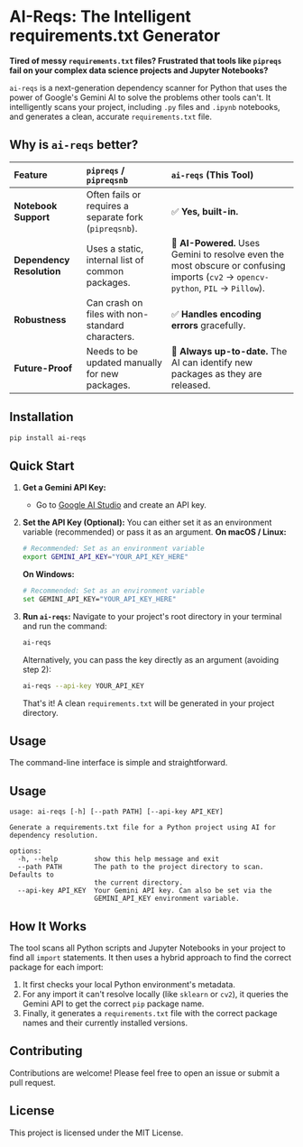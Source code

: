 # AI-Reqs: The Intelligent requirements.txt Generator

**Tired of messy `requirements.txt` files? Frustrated that tools like `pipreqs` fail on your complex data science projects and Jupyter Notebooks?**

`ai-reqs` is a next-generation dependency scanner for Python that uses the power of Google's Gemini AI to solve the problems other tools can't. It intelligently scans your project, including `.py` files and `.ipynb` notebooks, and generates a clean, accurate `requirements.txt` file.

## Why is `ai-reqs` better?

| Feature | `pipreqs` / `pipreqsnb` | `ai-reqs` (This Tool) |
| :--- | :--- | :--- |
| **Notebook Support** | Often fails or requires a separate fork (`pipreqsnb`). | ✅ **Yes, built-in.** |
| **Dependency Resolution** | Uses a static, internal list of common packages. | 🧠 **AI-Powered.** Uses Gemini to resolve even the most obscure or confusing imports (`cv2` -> `opencv-python`, `PIL` -> `Pillow`). |
| **Robustness** | Can crash on files with non-standard characters. | ✅ **Handles encoding errors** gracefully. |
| **Future-Proof** | Needs to be updated manually for new packages. | 🚀 **Always up-to-date.** The AI can identify new packages as they are released. |

## Installation

```bash
pip install ai-reqs
```

## Quick Start

1.  **Get a Gemini API Key:**
    * Go to [Google AI Studio](https://aistudio.google.com/app/apikey) and create an API key.

2.  **Set the API Key (Optional):**
    You can either set it as an environment variable (recommended) or pass it as an argument.
    **On macOS / Linux:**
    ```bash
    # Recommended: Set as an environment variable
    export GEMINI_API_KEY="YOUR_API_KEY_HERE"
    ```

    **On Windows:**
    ```bash
    # Recommended: Set as an environment variable
    set GEMINI_API_KEY="YOUR_API_KEY_HERE"
    ```

3.  **Run `ai-reqs`:**
    Navigate to your project's root directory in your terminal and run the command:
     ```bash
    ai-reqs
    ```

    Alternatively, you can pass the key directly as an argument (avoiding step 2):
    ```bash
    ai-reqs --api-key YOUR_API_KEY
    ```

    That's it! A clean `requirements.txt` will be generated in your project directory.

## Usage

The command-line interface is simple and straightforward.

## Usage

```text
usage: ai-reqs [-h] [--path PATH] [--api-key API_KEY]

Generate a requirements.txt file for a Python project using AI for dependency resolution.

options:
  -h, --help         show this help message and exit
  --path PATH        The path to the project directory to scan. Defaults to
                     the current directory.
  --api-key API_KEY  Your Gemini API key. Can also be set via the
                     GEMINI_API_KEY environment variable.
```

## How It Works

The tool scans all Python scripts and Jupyter Notebooks in your project to find all `import` statements. It then uses a hybrid approach to find the correct package for each import:

1.  It first checks your local Python environment's metadata.
2.  For any import it can't resolve locally (like `sklearn` or `cv2`), it queries the Gemini API to get the correct `pip` package name.
3.  Finally, it generates a `requirements.txt` file with the correct package names and their currently installed versions.

## Contributing

Contributions are welcome! Please feel free to open an issue or submit a pull request.

## License

This project is licensed under the MIT License.
